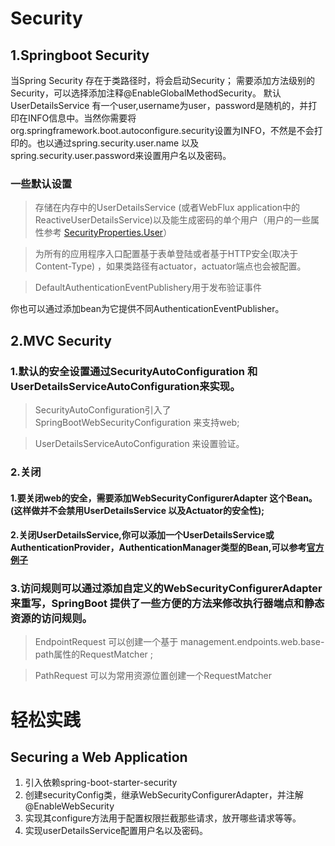# Security

## 1.Springboot Security
当Spring Security 存在于类路径时，将会启动Security；
需要添加方法级别的Security，可以选择添加注释@EnableGlobalMethodSecurity。
默认UserDetailsService 有一个user,username为user，password是随机的，并打印在INFO信息中。当然你需要将org.springframework.boot.autoconfigure.security设置为INFO，不然是不会打印的。也以通过spring.security.user.name 以及 spring.security.user.password来设置用户名以及密码。

### 一些默认设置
> 存储在内存中的UserDetailsService (或者WebFlux application中的ReactiveUserDetailsService)以及能生成密码的单个用户（用户的一些属性参考 [SecurityProperties.User](https://docs.spring.io/spring-boot/docs/2.1.1.RELEASE/api/org/springframework/boot/autoconfigure/security/SecurityProperties.User.html)）

> 为所有的应用程序入口配置基于表单登陆或者基于HTTP安全(取决于Content-Type) ，如果类路径有actuator，actuator端点也会被配置。

> DefaultAuthenticationEventPublishery用于发布验证事件

你也可以通过添加bean为它提供不同AuthenticationEventPublisher。

## 2.MVC Security

### 1.默认的安全设置通过SecurityAutoConfiguration 和 UserDetailsServiceAutoConfiguration来实现。
> SecurityAutoConfiguration引入了SpringBootWebSecurityConfiguration 来支持web;

> UserDetailsServiceAutoConfiguration 来设置验证。

### 2.关闭
#### 1.要关闭web的安全，需要添加WebSecurityConfigurerAdapter 这个Bean。(这样做并不会禁用UserDetailsService 以及Actuator的安全性);
#### 2.关闭UserDetailsService,你可以添加一个UserDetailsService或AuthenticationProvider，AuthenticationManager类型的Bean,可以参考[官方例子](https://github.com/spring-projects/spring-boot/tree/v2.1.1.RELEASE/spring-boot-samples/)

### 3.访问规则可以通过添加自定义的WebSecurityConfigurerAdapter来重写，SpringBoot 提供了一些方便的方法来修改执行器端点和静态资源的访问规则。
> EndpointRequest 可以创建一个基于 management.endpoints.web.base-path属性的RequestMatcher ;

> PathRequest 可以为常用资源位置创建一个RequestMatcher 



# 轻松实践
## Securing a Web Application

1. 引入依赖spring-boot-starter-security
2. 创建securityConfig类，继承WebSecurityConfigurerAdapter，并注解@EnableWebSecurity
3. 实现其configure方法用于配置权限拦截那些请求，放开哪些请求等等。
4. 实现userDetailsService配置用户名以及密码。